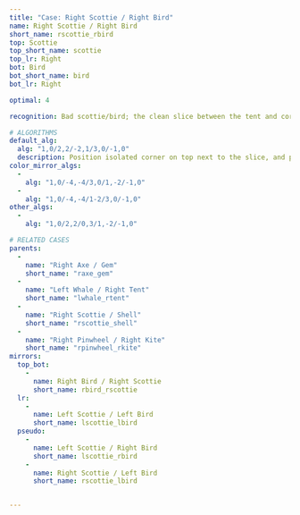 ```yaml
---
title: "Case: Right Scottie / Right Bird"
name: Right Scottie / Right Bird
short_name: rscottie_rbird
top: Scottie
top_short_name: scottie
top_lr: Right
bot: Bird
bot_short_name: bird
bot_lr: Right

optimal: 4

recognition: Bad scottie/bird; the clean slice between the tent and corner on top preserves squareshape when preserving the kite on bottom.

# ALGORITHMS
default_alg:
  alg: "1,0/2,2/-2,1/3,0/-1,0"
  description: Position isolated corner on top next to the slice, and preserve D kite in DL; first move trades isolated corner on top with isolated edge on bottom to make axe/gem.
color_mirror_algs:
  -
    alg: "1,0/-4,-4/3,0/1,-2/-1,0"
  -
    alg: "1,0/-4,-4/1-2/3,0/-1,0"
other_algs:
  -
    alg: "1,0/2,2/0,3/1,-2/-1,0"

# RELATED CASES
parents:
  -
    name: "Right Axe / Gem"
    short_name: "raxe_gem"
  -
    name: "Left Whale / Right Tent"
    short_name: "lwhale_rtent"
  -
    name: "Right Scottie / Shell"
    short_name: "rscottie_shell"
  -
    name: "Right Pinwheel / Right Kite"
    short_name: "rpinwheel_rkite"
mirrors:
  top_bot:
    -
      name: Right Bird / Right Scottie
      short_name: rbird_rscottie
  lr:
    -
      name: Left Scottie / Left Bird
      short_name: lscottie_lbird
  pseudo:
    -
      name: Left Scottie / Right Bird
      short_name: lscottie_rbird
    -
      name: Right Scottie / Left Bird
      short_name: rscottie_lbird


---
```


